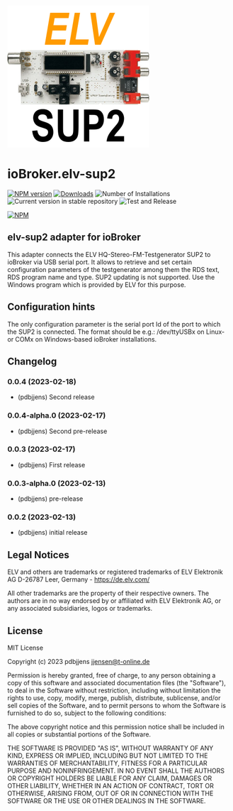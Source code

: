 ![Logo](admin/elv-sup2.png)

# ioBroker.elv-sup2

[![NPM version](https://img.shields.io/npm/v/iobroker.elv-sup2.svg)](https://www.npmjs.com/package/iobroker.elv-sup2)
[![Downloads](https://img.shields.io/npm/dm/iobroker.elv-sup2.svg)](https://www.npmjs.com/package/iobroker.elv-sup2)
![Number of Installations](https://iobroker.live/badges/elv-sup2-installed.svg)
![Current version in stable repository](https://iobroker.live/badges/elv-sup2-stable.svg)
![Test and Release](https://github.com/pdbjjens/ioBroker.elv-sup2/workflows/Test%20and%20Release/badge.svg)

[![NPM](https://nodei.co/npm/iobroker.elv-sup2.png?downloads=true)](https://nodei.co/npm/iobroker.elv-sup2/)

## elv-sup2 adapter for ioBroker

This adapter connects the ELV HQ-Stereo-FM-Testgenerator SUP2 to ioBroker via USB serial port. It allows to retrieve and set certain configuration parameters of the testgenerator among them the RDS text, RDS program name and type. SUP2 updating is not supported. Use the Windows program which is provided by ELV for this purpose.

## Configuration hints

The only configuration parameter is the serial port Id of the port to which the SUP2 is connected.
The format should be e.g.: /dev/ttyUSBx on Linux- or COMx on Windows-based ioBroker installations.

## Changelog
<!--
	Placeholder for the next version (at the beginning of the line):
	### **WORK IN PROGRESS**
-->
### 0.0.4 (2023-02-18)

* (pdbjjens) Second release

### 0.0.4-alpha.0 (2023-02-17)

* (pdbjjens) Second pre-release

### 0.0.3 (2023-02-17)

* (pdbjjens) First release

### 0.0.3-alpha.0 (2023-02-13)

* (pdbjjens) pre-release

### 0.0.2 (2023-02-13)

* (pdbjjens) initial release

## Legal Notices

ELV and others are trademarks or registered trademarks of ELV Elektronik AG D-26787 Leer, Germany -
<https://de.elv.com/>

All other trademarks are the property of their respective owners.
The authors are in no way endorsed by or affiliated with ELV Elektronik AG, or any associated subsidiaries, logos or trademarks.

## License

MIT License

Copyright (c) 2023 pdbjjens <jjensen@t-online.de>

Permission is hereby granted, free of charge, to any person obtaining a copy
of this software and associated documentation files (the "Software"), to deal
in the Software without restriction, including without limitation the rights
to use, copy, modify, merge, publish, distribute, sublicense, and/or sell
copies of the Software, and to permit persons to whom the Software is
furnished to do so, subject to the following conditions:

The above copyright notice and this permission notice shall be included in all
copies or substantial portions of the Software.

THE SOFTWARE IS PROVIDED "AS IS", WITHOUT WARRANTY OF ANY KIND, EXPRESS OR
IMPLIED, INCLUDING BUT NOT LIMITED TO THE WARRANTIES OF MERCHANTABILITY,
FITNESS FOR A PARTICULAR PURPOSE AND NONINFRINGEMENT. IN NO EVENT SHALL THE
AUTHORS OR COPYRIGHT HOLDERS BE LIABLE FOR ANY CLAIM, DAMAGES OR OTHER
LIABILITY, WHETHER IN AN ACTION OF CONTRACT, TORT OR OTHERWISE, ARISING FROM,
OUT OF OR IN CONNECTION WITH THE SOFTWARE OR THE USE OR OTHER DEALINGS IN THE
SOFTWARE.
